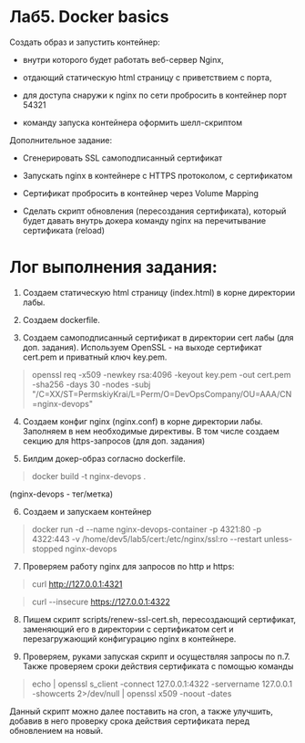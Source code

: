 # Лаб5. Docker basics

Создать образ и запустить контейнер:

- внутри которого будет работать веб-сервер Nginx,

- отдающий статическую html страницу с приветствием с порта,

- для доступа снаружи к nginx по сети пробросить в контейнер порт 54321

- команду запуска контейнера оформить шелл-скриптом

Дополнительное задание:

- Сгенерировать SSL самоподписанный сертификат

- Запускать nginx в контейнере с HTTPS протоколом, с сертификатом

- Сертификат пробросить в контейнер через Volume Mapping

- Сделать скрипт обновления (пересоздания сертификата), который будет давать внутрь докера команду nginx на перечитывание сертификата (reload)

# Лог выполнения задания:

1. Создаем статическую html страницу (index.html) в корне директории лабы.

2. Создаем dockerfile.

3. Создаем самоподписанный сертификат в директории cert лабы (для доп. задания). 
Используем OpenSSL - на выходе сертификат cert.pem и приватный ключ key.pem.

> openssl req -x509 -newkey rsa:4096 -keyout key.pem -out cert.pem -sha256 -days 30 -nodes -subj "/C=XX/ST=PermskiyKrai/L=Perm/O=DevOpsCompany/OU=AAA/CN=nginx-devops"

4. Создаем конфиг nginx (nginx.conf) в корне директории лабы. Заполняем в нем необходимые директивы. В том числе создаем секцию для https-запросов (для доп. задания)

5. Билдим докер-образ согласно dockerfile.

> docker build -t nginx-devops .

(nginx-devops - тег/метка)

6. Создаем и запускаем контейнер

> docker run -d --name nginx-devops-container -p 4321:80 -p 4322:443 -v /home/dev5/lab5/cert:/etc/nginx/ssl:ro --restart unless-stopped nginx-devops

7. Проверяем работу nginx для запросов по http и https:

> curl http://127.0.0.1:4321

> curl --insecure https://127.0.0.1:4322

8. Пишем скрипт scripts/renew-ssl-cert.sh, пересоздающий сертификат, заменяющий его в директории с сертификатом cert и перезагружающий конфигурацию nginx в контейнере. 

9. Проверяем, руками запуская скрипт и осуществляя запросы по п.7. Также проверяем сроки действия сертификата с помощью команды

> echo | openssl s_client -connect 127.0.0.1:4322 -servername 127.0.0.1 -showcerts 2>/dev/null | openssl x509 -noout -dates

Данный скрипт можно далее поставить на cron, а также улучшить, добавив в него проверку срока действия сертификата перед обновлением на новый.


